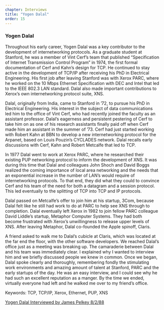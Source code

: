 ```yaml
---
chapter: Interviews
title: "Yogen Dalal"
order: 15
---
```


### Yogen Dalal

Throughout his early career, Yogen Dalal was a key contributor to the development of internetworking protocols. As a graduate student at Stanford, he was a member of Vint Cerf’s team that published “Specification of Internet Transmission Control Program” in 1974, the first formal documentation of Cerf and Kahn’s design for TCP. He continued to stay active in the development of TCP/IP after receiving his PhD in Electrical Engineering. His first job after leaving Stanford was with Xerox PARC, where he worked on the 10 Mbps Ethernet Specification with DEC and Intel that led to the IEEE 802.3 LAN standard. Dalal also made important contributions to Xerox’s own internetworking protocol suite, XNS.

Dalal, originally from India, came to Stanford in ’72, to pursue his PhD in Electrical Engineering. His interest in the subject of data communications led him to the office of Vint Cerf, who had recently joined the faculty as an assistant professor. Dalal’s eagerness and persistent pestering of Cerf to take him on as one of his research assistants finally paid off when Cerf made him an assistant in the summer of ’73. Cerf had just started working with Robert Kahn at BBN to develop a new internetworking protocol for the Arpanet, based on Louis Pouzin’s CYCLADES network. Dalal recalls early discussions with Cerf, Kahn and Robert Metcalfe that led to TCP.

In 1977 Dalal went to work at Xerox PARC, where he researched their existing PUP networking protocol to inform the development of XNS. It was during this time that Dalal and colleagues John Shoch and David Boggs realized the coming importance of local area networking and the needs that an exponential increase in the number of LAN’s would require of internetworking protocols. To that end, they did what they could to convince Cerf and his team of the need for both a datagram and a session protocol. This led eventually to the splitting of TCP into TCP and IP protocols.

Dalal passed on Metcalfe’s offer to join him at his startup, 3Com, because Dalal felt like he still had work to do at PARC to help see XNS through to completion. Dalal eventually left Xerox in 1982 to join fellow PARC colleague David Liddle’s startup, Metaphor Computer Systems. They had both become frustrated with Xerox’s unwillingness to release upper levels of XNS. After leaving Metaphor, Dalal co-founded the Apple spinoff, Claris. 

A friend asked to walk me to Dalal’s cubicle at Claris, which was located at the far end the floor, with the other software developers. We reached Dalal’s office just as a meeting was breaking up. The camaraderie between Dalal and his team was immediately clear. I explained why I wanted to interview him and we briefly discussed people we knew in common. Once we began, Dalal spoke clearly and thoroughly, remembering fondly the stimulating work environments and amazing amount of talent at Stanford, PARC and the early startups of the day. He was an easy interview, and I could see why he had such an excellent reputation as a manger. By the time we ended, virtually everyone had left and he walked me over to my friend’s office.

Keywords: TCP, TCP/IP, Xerox, Ethernet, PUP, XNS

[Yogen Dalal Interviewed by James Pelkey 8/2/88](https://archive.computerhistory.org/resources/access/text/2018/02/102738752-05-01-acc.pdf)
